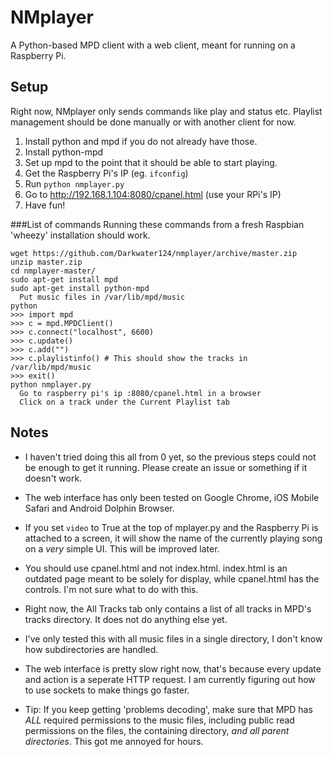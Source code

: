 NMplayer
========

A Python-based MPD client with a web client, meant for running on a Raspberry Pi.


Setup
-----

Right now, NMplayer only sends commands like play and status etc. Playlist management should be done manually or with another client for now.

1. Install python and mpd if you do not already have those.
2. Install python-mpd
3. Set up mpd to the point that it should be able to start playing.
4. Get the Raspberry Pi's IP (eg. `ifconfig`)
5. Run `python nmplayer.py`
6. Go to http://192.168.1.104:8080/cpanel.html (use your RPi's IP)
7. Have fun!

###List of commands
Running these commands from a fresh Raspbian 'wheezy' installation should work.

    wget https://github.com/Darkwater124/nmplayer/archive/master.zip
    unzip master.zip
    cd nmplayer-master/
    sudo apt-get install mpd
    sudo apt-get install python-mpd
      Put music files in /var/lib/mpd/music
    python
    >>> import mpd
    >>> c = mpd.MPDClient()
    >>> c.connect("localhost", 6600)
    >>> c.update()
    >>> c.add("")
    >>> c.playlistinfo() # This should show the tracks in /var/lib/mpd/music
    >>> exit()
    python nmplayer.py
      Go to raspberry pi's ip :8080/cpanel.html in a browser
      Click on a track under the Current Playlist tab


Notes
-----

- I haven't tried doing this all from 0 yet, so the previous steps could not be enough to get it running. Please create an issue or something if it doesn't work.

- The web interface has only been tested on Google Chrome, iOS Mobile Safari and Android Dolphin Browser.

- If you set `video` to True at the top of mplayer.py and the Raspberry Pi is attached to a screen, it will show the name of the currently playing song on a _very_ simple UI. This will be improved later.

- You should use cpanel.html and not index.html. index.html is an outdated page meant to be solely for display, while cpanel.html has the controls. I'm not sure what to do with this.

- Right now, the All Tracks tab only contains a list of all tracks in MPD's tracks directory. It does not do anything else yet.

- I've only tested this with all music files in a single directory, I don't know how subdirectories are handled.

- The web interface is pretty slow right now, that's because every update and action is a seperate HTTP request. I am currently figuring out how to use sockets to make things go faster.

- Tip: If you keep getting 'problems decoding', make sure that MPD has _ALL_ required permissions to the music files, including public read permissions on the files, the containing directory, _and all parent directories_. This got me annoyed for hours.
